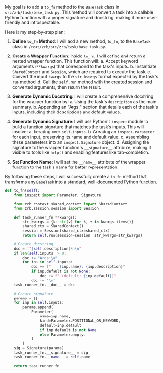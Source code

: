 My goal is to add a `to_fn` method to the `BaseTask` class in `src/zrb/task/base_task.py`. This method will convert a task into a callable Python function with a proper signature and docstring, making it more user-friendly and introspectable.

Here is my step-by-step plan:

1.  **Define `to_fn` Method**: I will add a new method, `to_fn`, to the `BaseTask` class in `/root/zrb/src/zrb/task/base_task.py`.

2.  **Create a Wrapper Function**: Inside `to_fn`, I will define and return a nested wrapper function. This function will:
    a.  Accept keyword arguments (`**kwargs`) that correspond to the task's inputs.
    b.  Instantiate `SharedContext` and `Session`, which are required to execute the task.
    c.  Convert the input `kwargs` to the `str_kwargs` format expected by the task's `run` method.
    d.  Call the `self.run` method with the created session and converted arguments, then return the result.

3.  **Generate Dynamic Docstring**: I will create a comprehensive docstring for the wrapper function by:
    a.  Using the task's `description` as the main summary.
    b.  Appending an "Args:" section that details each of the task's inputs, including their descriptions and default values.

4.  **Generate Dynamic Signature**: I will use Python's `inspect` module to build a function signature that matches the task's inputs. This will involve:
    a.  Iterating over `self.inputs`.
    b.  Creating an `inspect.Parameter` for each input, preserving its name and default value.
    c.  Assembling these parameters into an `inspect.Signature` object.
    d.  Assigning the signature to the wrapper function's `__signature__` attribute, making it visible to tools like `help()` and enabling features like tab-completion.

5.  **Set Function Name**: I will set the `__name__` attribute of the wrapper function to the task's name for better representation.

By following these steps, I will successfully create a `to_fn` method that transforms any `BaseTask` into a standard, well-documented Python function.

```python
def to_fn(self):
    from inspect import Parameter, Signature

    from zrb.context.shared_context import SharedContext
    from zrb.session.session import Session

    def task_runner_fn(**kwargs):
        str_kwargs = {k: str(v) for k, v in kwargs.items()}
        shared_ctx = SharedContext()
        session = Session(shared_ctx=shared_ctx)
        return self.run(session=session, str_kwargs=str_kwargs)

    # Create docstring
    doc = f"{self.description}\n\n"
    if len(self.inputs) > 0:
        doc += "Args:\n"
        for inp in self.inputs:
            doc += f"    {inp.name}: {inp.description}"
            if inp.default is not None:
                doc += f" (default: {inp.default})"
            doc += "\n"
    task_runner_fn.__doc__ = doc

    # Create signature
    params = []
    for inp in self.inputs:
        params.append(
            Parameter(
                name=inp.name,
                kind=Parameter.POSITIONAL_OR_KEYWORD,
                default=inp.default
                if inp.default is not None
                else Parameter.empty,
            )
        )
    sig = Signature(params)
    task_runner_fn.__signature__ = sig
    task_runner_fn.__name__ = self.name

    return task_runner_fn
```